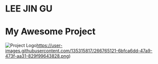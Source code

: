 # LEE JIN GU
# My Awesome Project
![Project Logo](https://user-images.githubusercontent.com/135315817/266765121-6bfca6dd-47a9-473f-aa31-829f99643828.png)https://user-images.githubusercontent.com/135315817/266765121-6bfca6dd-47a9-473f-aa31-829f99643828.png)
